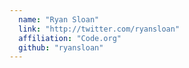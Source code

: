 ```yaml
---
  name: "Ryan Sloan"
  link: "http://twitter.com/ryansloan"
  affiliation: "Code.org"
  github: "ryansloan"
---
```

